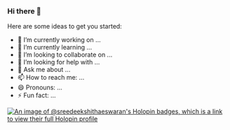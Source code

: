 ### Hi there 👋

Here are some ideas to get you started:

- 🔭 I’m currently working on ...
- 🌱 I’m currently learning ...
- 👯 I’m looking to collaborate on ...
- 🤔 I’m looking for help with ...
- 💬 Ask me about ...
- 📫 How to reach me: ...
- 😄 Pronouns: ...
- ⚡ Fun fact: ...

[![An image of @sreedeekshithaeswaran's Holopin badges, which is a link to view their full Holopin profile](https://holopin.me/sreedeekshithaeswaran)](https://holopin.io/@sreedeekshithaeswaran)
<!--![Google Course Badge](https://example.com/path-to-your-badge-image.png)
![Google Course Badge](https://cdn.qwiklabs.com/dGJj9QGPM0XKy1XJZwIrl5HAzGkopR5n8J5Ex1HzNUs%3D)
https://www.cloudskillsboost.google/public_profiles/6e2c0132-37af-4f73-b527-d73be36db323/badges/5771779-->
